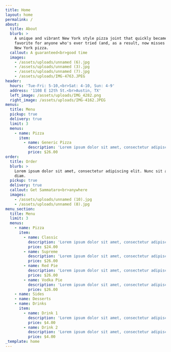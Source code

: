 ```yaml
---
title: Home
layout: home
permalink: /
about:
  title: About
  blurb: >
    A unique and vibrant New York style pizza joint that quickly became a
    favorite for anyone who's ever tried (and, as a result, now misses dearly)
    New York pizza.
  callout: A guaranteed<br>good time
  images:
    - /assets/uploads/unnamed (6).jpg
    - /assets/uploads/unnamed (3).jpg
    - /assets/uploads/unnamed (7).jpg
    - /assets/uploads/IMG-4763.JPEG
header:
  hours: 'Tue-Fri: 5-10,<br>Sat: 4-10, Sun: 4-9'
  address: '1108 E 12th St.<br>Austin, TX'
  left_image: /assets/uploads/IMG_4282.png
  right_image: /assets/uploads/IMG-4162.JPEG
menus:
  title: Menu
  pickup: true
  delivery: true
  limit: 3
  menus:
    - name: Pizza
      item:
        - name: Generic Pizza
          description: 'Lorem ipsum dolor sit amet, consectetur adipiscing elit.'
          price: $26.00
order:
  title: Order
  blurb: >
    Lorem ipsum dolor sit amet, consectetur adipiscing elit. Nunc sit amet nisl
    diam.
  pickup: true
  delivery: true
  callout: Get Sammataro<br>anywhere
  images:
    - /assets/uploads/unnamed (10).jpg
    - /assets/uploads/unnamed (8).jpg
menu_section:
  title: Menu
  limit: 3
  menus:
    - name: Pizza
      item:
        - name: Classic
          description: 'Lorem ipsum dolor sit amet, consectetur adipiscing elit.'
          price: $24.00
        - name: Supreme
          description: 'Lorem ipsum dolor sit amet, consectetur adipiscing elit.'
          price: $26.00
        - name: Red Pie
          description: 'Lorem ipsum dolor sit amet, consectetur adipiscing elit.'
          price: $26.00
        - name: Vodka Pie
          description: 'Lorem ipsum dolor sit amet, consectetur adipiscing elit.'
          price: $26.00
    - name: Sides
    - name: Desserts
    - name: Drinks
      item:
        - name: Drink 1
          description: 'Lorem ipsum dolor sit amet, consectetur adipiscing elit.'
          price: $4.00
        - name: Drink 2
          description: 'Lorem ipsum dolor sit amet, consectetur adipiscing elit.'
          price: $4.00
_template: home
---
```


































